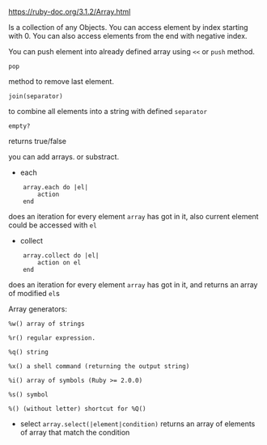 https://ruby-doc.org/3.1.2/Array.html

Is a collection of any Objects.
You can access element by index starting with 0.
You can also access elements from the end with negative index.

You can push element into already defined array using `<<` or `push` method.

	pop
method to remove last element.

	join(separator)
to combine all elements into a string with defined `separator`

	empty?
returns true/false

you can add arrays.
or substract.

* each
```
	array.each do |el|
		action
	end
```
does an iteration for every element `array` has got in it, also current element could be accessed with `el`

* collect
```
	array.collect do |el|
		action on el
	end
```
does an iteration for every element `array` has got in it, and returns an array of modified `el`s

Array generators:
```
%w() array of strings 

%r() regular expression. 

%q() string 

%x() a shell command (returning the output string) 

%i() array of symbols (Ruby >= 2.0.0) 

%s() symbol 

%() (without letter) shortcut for %Q() 
```

* select
`array.select(|element|condition)`
	returns an array of elements of array that match the condition